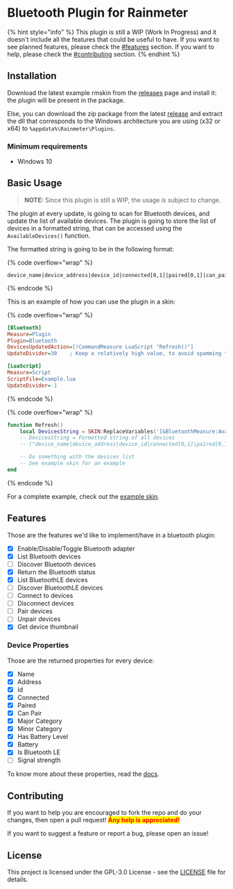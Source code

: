 # Bluetooth Plugin for Rainmeter

{% hint style="info" %}
This plugin is still a WIP (Work In Progress) and it doesn't include all the features that could be useful to have. If you want to see planned features, please check the [#features](./#features "mention") section. If you want to help, please check the [#contributing](./#contributing "mention") section.
{% endhint %}

## Installation

Download the latest example rmskin from the [releases](https://github.com/Droptop-Four/Rainmeter-Bluetooth-Plugin/releases) page and install it: the plugin will be present in the package.

Else, you can download the zip package from the latest [release](https://github.com/Droptop-Four/Rainmeter-Bluetooth-Plugin/releases) and extract the dll that corresponds to the Windows architecture you are using (x32 or x64) to `%appdata%\Rainmeter\Plugins`.

### Minimum requirements

* Windows 10

## Basic Usage

> **NOTE:** Since this plugin is still a WIP, the usage is subject to change.

The plugin at every update, is going to scan for Bluetooth devices, and update the list of available devices. The plugin is going to store the list of devices in a formatted string, that can be accessed using the `AvailableDevices()` function.

The formatted string is going to be in the following format:

{% code overflow="wrap" %}
```plaintext
device_name|device_address|device_id|connected[0,1]|paired[0,1]|can_pair[0,1]major_category|minor_category|has_battery_level[0,1]|battery|is_ble[0,1];
```
{% endcode %}

This is an example of how you can use the plugin in a skin:

{% code overflow="wrap" %}
```ini
[Bluetooth]
Measure=Plugin
Plugin=Bluetooth
DevicesUpdatedAction=[!CommandMeasure LuaScript "Refresh()"]
UpdateDivider=30    ; Keep a relatively high value, to avoid spamming the plugin with update requests that cannot terminate

[LuaScript]
Measure=Script
ScriptFile=Example.lua
UpdateDivider=-1
```
{% endcode %}

{% code overflow="wrap" %}
```lua
function Refresh()
    local DevicesString = SKIN:ReplaceVariables('[&BluetoothMeasure:AvailableDevices()]')
    -- DevicesString = Formatted string of all devices
    -- ("device_name|device_address|device_id|connected[0,1]|paired[0,1]|can_pair[0,1]major_category|minor_category|has_battery_level[0,1]|battery|is_ble[0,1];")

    -- Do something with the devices list
    -- See example skin for an example
end
```
{% endcode %}

For a complete example, check out the [example skin](https://github.com/Droptop-Four/Rainmeter-Bluetooth-Plugin/tree/main/Bluetooth-Example-Skin).

## Features

Those are the features we'd like to implement/have in a bluetooth plugin:

* [x] Enable/Disable/Toggle Bluetooth adapter
* [x] List Bluetooth devices
* [ ] Discover Bluetooth devices
* [x] Return the Bluetooth status
* [x] List BluetoothLE devices
* [ ] Discover BluetoothLE devices
* [ ] Connect to devices
* [ ] Disconnect devices
* [ ] Pair devices
* [ ] Unpair devices
* [x] Get device thumbnail

### Device Properties

Those are the returned properties for every device:

* [x] Name
* [x] Address
* [x] Id
* [x] Connected
* [x] Paired
* [x] Can Pair
* [x] Major Category
* [x] Minor Category
* [x] Has Battery Level
* [x] Battery
* [x] Is Bluetooth LE
* [ ] Signal strength

To know more about these properties, read the [docs](section-variables.md#device-properties).

## Contributing

If you want to help you are encouraged to fork the repo and do your changes, then open a pull request! <mark style="color:red;">**Any help is appreciated!**</mark>

If you want to suggest a feature or report a bug, please open an issue!

## License

This project is licensed under the GPL-3.0 License - see the [LICENSE](../LICENSE/) file for details.
